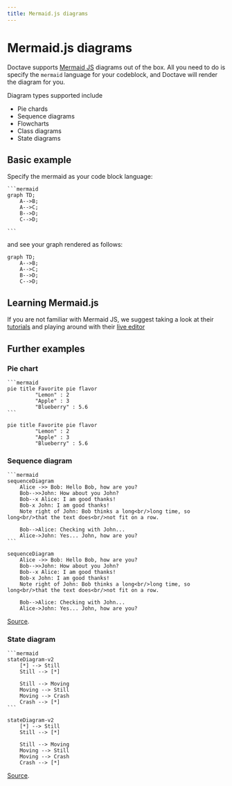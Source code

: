```yaml
---
title: Mermaid.js diagrams
---
```


Mermaid.js diagrams
===================

Doctave supports [Mermaid JS](https://mermaid-js.github.io/) diagrams out of the box. All you need
to do is specify the `mermaid` language for your codeblock, and Doctave will render the diagram for
you.

Diagram types supported include

* Pie chards
* Sequence diagrams
* Flowcharts
* Class diagrams
* State diagrams

## Basic example

Specify the mermaid as your code block language:

~~~
```mermaid
graph TD;
    A-->B;
    A-->C;
    B-->D;
    C-->D;

```
~~~

and see your graph rendered as follows:

```mermaid
graph TD;
    A-->B;
    A-->C;
    B-->D;
    C-->D;

```

## Learning Mermaid.js

If you are not familiar with Mermaid JS, we suggest taking a look at their
[tutorials](https://mermaid-js.github.io/mermaid/diagrams-and-syntax-and-examples/n00b-syntaxReference.html)
and playing around with their [live editor](https://mermaid-js.github.io/mermaid-live-editor)

## Further examples

### Pie chart
~~~
```mermaid
pie title Favorite pie flavor
         "Lemon" : 2
         "Apple" : 3
         "Blueberry" : 5.6
```
~~~

```mermaid
pie title Favorite pie flavor
         "Lemon" : 2
         "Apple" : 3
         "Blueberry" : 5.6
```

### Sequence diagram

~~~
```mermaid
sequenceDiagram
    Alice ->> Bob: Hello Bob, how are you?
    Bob-->>John: How about you John?
    Bob--x Alice: I am good thanks!
    Bob-x John: I am good thanks!
    Note right of John: Bob thinks a long<br/>long time, so long<br/>that the text does<br/>not fit on a row.

    Bob-->Alice: Checking with John...
    Alice->John: Yes... John, how are you?
```
~~~

```mermaid
sequenceDiagram
    Alice ->> Bob: Hello Bob, how are you?
    Bob-->>John: How about you John?
    Bob--x Alice: I am good thanks!
    Bob-x John: I am good thanks!
    Note right of John: Bob thinks a long<br/>long time, so long<br/>that the text does<br/>not fit on a row.

    Bob-->Alice: Checking with John...
    Alice->John: Yes... John, how are you?
```
[Source](https://mermaid-js.github.io/mermaid/diagrams-and-syntax-and-examples/examples.html#basic-sequence-diagram).


### State diagram

~~~
```mermaid
stateDiagram-v2
    [*] --> Still
    Still --> [*]

    Still --> Moving
    Moving --> Still
    Moving --> Crash
    Crash --> [*]
```
~~~

```mermaid
stateDiagram-v2
    [*] --> Still
    Still --> [*]

    Still --> Moving
    Moving --> Still
    Moving --> Crash
    Crash --> [*]
```

[Source](https://mermaid-js.github.io/mermaid/diagrams-and-syntax-and-examples/stateDiagram.html).
